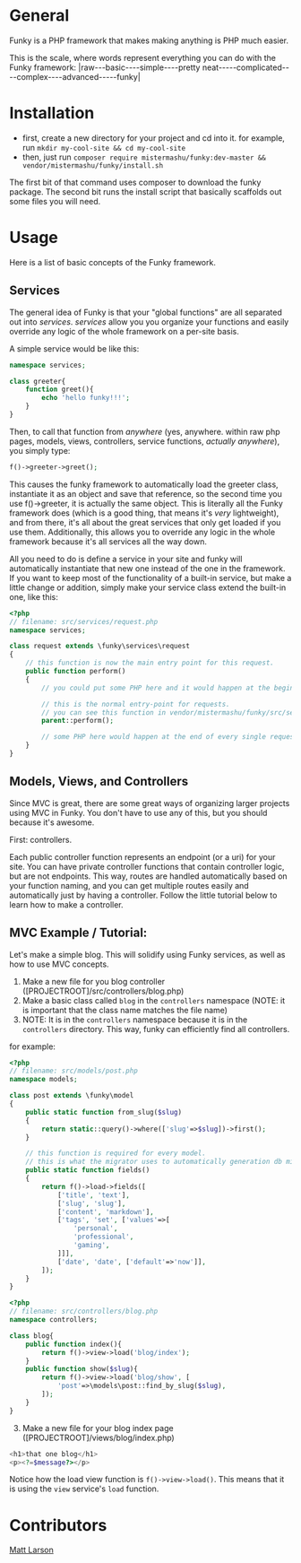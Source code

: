 General
=======

Funky is a PHP framework that makes making anything is PHP much easier.

This is the scale, where words represent everything you can do with the Funky framework:
|raw---basic----simple----pretty neat-----complicated----complex----advanced-----funky|


Installation
============

- first, create a new directory for your project and cd into it. for example, run `mkdir my-cool-site && cd my-cool-site`
- then, just run `composer require mistermashu/funky:dev-master && vendor/mistermashu/funky/install.sh`

The first bit of that command uses composer to download the funky package. The second bit runs the install script that basically scaffolds out some files you will need.


Usage
=====

Here is a list of basic concepts of the Funky framework.


Services
-------

The general idea of Funky is that your "global functions" are all separated out into *services*.
*services* allow you you organize your functions and easily override any logic of the whole framework on a per-site basis.

A simple service would be like this:

```php
namespace services;

class greeter{
	function greet(){
		echo 'hello funky!!!';
	}
}
```

Then, to call that function from *anywhere* (yes, anywhere. within raw php pages, models, views, controllers, service functions, *actually anywhere*), you simply type:

```php
f()->greeter->greet();
```

This causes the funky framework to automatically load the greeter class, instantiate it as an object and save that reference, so the second time you use f()->greeter, it is actually the same object.
This is literally all the Funky framework does (which is a good thing, that means it's *very* lightweight), and from there, it's all about the great services that only get loaded if you use them.
Additionally, this allows you to override any logic in the whole framework because it's all services all the way down.

All you need to do is define a service in your site and funky will automatically instantiate that new one instead of the one in the framework.
If you want to keep most of the functionality of a built-in service, but make a little change or addition, simply make your service class extend the built-in one, like this:

```php
<?php
// filename: src/services/request.php
namespace services;

class request extends \funky\services\request
{
	// this function is now the main entry point for this request.
	public function perform()
	{
		// you could put some PHP here and it would happen at the beginning of every single request.

		// this is the normal entry-point for requests.
		// you can see this function in vendor/mistermashu/funky/src/services/request.php
		parent::perform();

		// some PHP here would happen at the end of every single request.
	}
}
```


Models, Views, and Controllers
--------------------------

Since MVC is great, there are some great ways of organizing larger projects using MVC in Funky. You don't have to use any of this, but you should because it's awesome.

First: controllers.

Each public controller function represents an endpoint (or a uri) for your site.
You can have private controller functions that contain controller logic, but are not endpoints.
This way, routes are handled automatically based on your function naming, and you can get multiple routes easily and automatically just by having a controller.
Follow the little tutorial below to learn how to make a controller.

MVC Example / Tutorial:
-----------

Let's make a simple blog. This will solidify using Funky services, as well as how to use MVC concepts.

1) Make a new file for you blog controller ([PROJECTROOT]/src/controllers/blog.php)
2) Make a basic class called `blog` in the `controllers` namespace (NOTE: it is important that the class name matches the file name)
3) NOTE: It is in the `controllers` namespace because it is in the `controllers` directory. This way, funky can efficiently find all controllers.

for example:

```php
<?php
// filename: src/models/post.php
namespace models;

class post extends \funky\model
{
	public static function from_slug($slug)
	{
		return static::query()->where(['slug'=>$slug])->first();
	}

	// this function is required for every model.
	// this is what the migrator uses to automatically generation db migrations
	public static function fields()
	{
		return f()->load->fields([
			['title', 'text'],
			['slug', 'slug'],
			['content', 'markdown'],
			['tags', 'set', ['values'=>[
				'personal',
				'professional',
				'gaming',
			]]],
			['date', 'date', ['default'=>'now']],
		]);
	}
}

```

```php
<?php
// filename: src/controllers/blog.php
namespace controllers;

class blog{
	public function index(){
		return f()->view->load('blog/index');
	}
	public function show($slug){
		return f()->view->load('blog/show', [
			'post'=>\models\post::find_by_slug($slug),
		]);
	}
}
```

3) Make a new file for your blog index page ([PROJECTROOT]/views/blog/index.php)

```php
<h1>that one blog</h1>
<p><?=$message?></p>
```

Notice how the load view function is `f()->view->load()`.  This means that it is using the `view` service's `load` function.

Contributors
============

[Matt Larson](http://mistermashu.com)